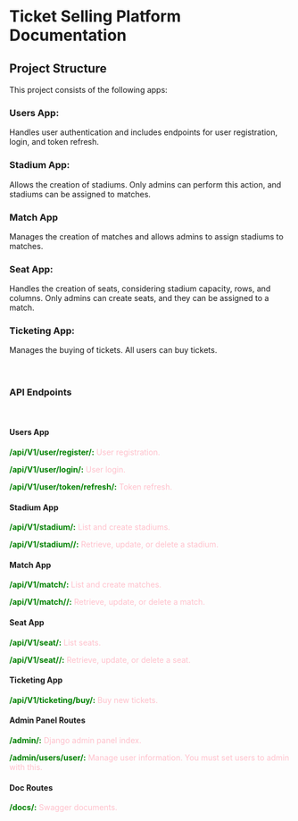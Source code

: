 # Ticket Selling Platform Documentation

## Project Structure

This project consists of the following apps:

### Users App: 

Handles user authentication and includes endpoints for user registration, login, and token refresh.

### Stadium App:

Allows the creation of stadiums. Only admins can perform this action, and stadiums can be assigned to matches.

### Match App

Manages the creation of matches and allows admins to assign stadiums to matches.

### Seat App:

Handles the creation of seats, considering stadium capacity, rows, and columns. Only admins can create seats, and they can be assigned to a match.

### Ticketing App:
Manages the buying of tickets. All users can buy tickets.
<br><br><br>
### API Endpoints
<br>

#### Users App

**<span style="color:green;">/api/V1/user/register/:**</span> <span style="color:pink;">User registration.</span>

**<span style="color:green;">/api/V1/user/login/:**</span> <span style="color:pink;">User login.</span>

**<span style="color:green;">/api/V1/user/token/refresh/:**</span> <span style="color:pink;">Token refresh.</span>


#### Stadium App

**<span style="color:green;">/api/V1/stadium/:**</span> <span style="color:pink;">List and create stadiums.</span>

**<span style="color:green;">/api/V1/stadium/<pk>/:**</span> <span style="color:pink;">Retrieve, update, or delete a stadium.</span>

#### Match App

**<span style="color:green;">/api/V1/match/:**</span> <span style="color:pink;">List and create matches.</span>

**<span style="color:green;">/api/V1/match/<pk>/:**</span> <span style="color:pink;">Retrieve, update, or delete a match.</span>

#### Seat App

**<span style="color:green;">/api/V1/seat/:**</span> <span style="color:pink;">List seats.</span>

**<span style="color:green;">/api/V1/seat/<pk>/:**</span> <span style="color:pink;">Retrieve, update, or delete a seat.</span>

#### Ticketing App

**<span style="color:green;">/api/V1/ticketing/buy/:**</span> <span style="color:pink;">Buy new tickets.</span>

#### Admin Panel Routes

**<span style="color:green;">/admin/:**</span> <span style="color:pink;">Django admin panel index.</span>

**<span style="color:green;">/admin/users/user/:**</span> <span style="color:pink;">Manage user information. You must set users to admin with this.</span>

#### Doc Routes

**<span style="color:green;">/docs/:**</span> <span style="color:pink;">Swagger documents.</span>